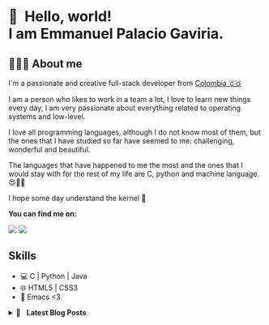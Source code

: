 👋 &nbsp;Hello, world! <br/> I am Emmanuel Palacio Gaviria.
======
##  👨🏻‍💻  About me

I'm a passionate and creative full-stack developer from [Colombia 🇨🇴](https://www.google.com/maps/place/Colombia/@4,-72z/) 

I am a person who likes to work in a team a lot, I love to learn new things every day, I am very passionate about everything related to operating systems and low-level.

I love all programming languages, although I do not know most of them, but the ones that I have studied so far have seemed to me: challenging, wonderful and beautiful.

The languages that have happened to me the most and the ones that I would stay with for the rest of my life are C, python and machine language. 😍🥰🧡

I hope some day understand the kernel 🧠

**You can find me on:**

[<img src="https://img.shields.io/badge/twitter-%231DA1F2.svg?&style=for-the-badge&logo=twitter&logoColor=white"/>](https://twitter.com/Emmanue17280546)
[<img src="https://img.shields.io/badge/linkedin-%230077B5.svg?&style=for-the-badge&logo=linkedin&logoColor=white"/>](https://www.linkedin.com/in/emmanuel-palacio/)

## Skills

* 💻  C | Python | Java
* 🌐  HTML5 | CSS3
* 🔧  Emacs <3

<details>
	<summary>📝&nbsp;&nbsp;&nbsp;<b>Latest Blog Posts</b></summary>
	<br/>
	<ul>
		<li>
			<a href="https://www.linkedin.com/pulse/mi-primer-printf-totalmente-recursivo-emmanuel-palacio-gaviria/">Mi primer printf totalmente recursivo
</a>
		</li>
		<li>
			<a href="https://www.linkedin.com/pulse/lenguaje-de-programaci%C3%B3n-go-el-c-del-siglo-xxi-palacio-gaviria/">Lenguaje de programación Go el C del siglo XXI.</a>
		</li>
		<li>
			<a href="https://www.linkedin.com/pulse/argumentos-de-la-l%C3%ADnea-comandos-command-line-emmanuel-palacio-gaviria/">Ejercicios con el lenguaje de programación Go. (Command-Line Arguments).</a>
		</li>
		<li>
			<a href="https://www.linkedin.com/pulse/everything-you-need-know-pointers-part-1-emmanuel-palacio-gaviria/">Everything you need to know about pointers. Part 1</a>
		</li>
    <li>
			<a href="https://www.linkedin.com/pulse/recursion-emmanuel-palacio-gaviria/">Recursion</a>
		</li>
		<li>
			<a href="https://www.linkedin.com/in/emmanuel-palacio/"><i>More…</i></a>
		</li>
	</ul>
</details>
